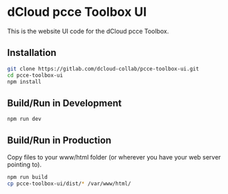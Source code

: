 # dCloud pcce Toolbox UI
This is the website UI code for the dCloud pcce Toolbox. 

## Installation
```sh
git clone https://gitlab.com/dcloud-collab/pcce-toolbox-ui.git
cd pcce-toolbox-ui
npm install
```

## Build/Run in Development
```sh
npm run dev
```

## Build/Run in Production
Copy files to your www/html folder (or wherever you have your web server pointing to).
```sh
npm run build
cp pcce-toolbox-ui/dist/* /var/www/html/
```
